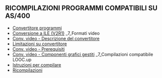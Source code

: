 ## RICOMPILAZIONI PROGRAMMI COMPATIBILI SU AS/400
- [Convertitore programmi](Sorgenti/DOC/TA/B£AMO/LOCONV_01)
- [Conversione a ILE (V2R1)](Sorgenti/DOC/TA/B£AMO/B£R210_01)
  _7_Formati video
- [Conv. video - Descrizione del convertitore](Sorgenti/DOC/TA/B£AMO/LOCONV_02)
- [Limitazioni su convertitore](Sorgenti/DOC/TA/B£AMO/LOCONV_026)
- [Conv. video - Prerequisiti](Sorgenti/DOC/TA/B£AMO/LOCONV_021)
- [Conv. video - Componenti grafici gestiti](Sorgenti/DOC/TA/B£AMO/LOCONV_022)
  _7_Compilazioni compatibile LOOC.up
- [Istruzioni per compilare](Sorgenti/DOC/TA/B£AMO/LOCONV_04)
- [Ricompilazioni](Sorgenti/DOC/TA/B£AMO/LOCONV_03)
